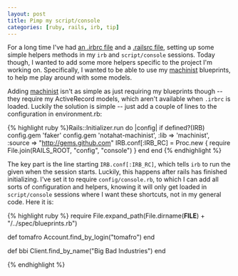 ```yaml
---
layout: post
title: Pimp my script/console
categories: [ruby, rails, irb, tip]
---
```

For a long time I've had [an .irbrc file](http://github.com/tomafro/houseshare/blob/master/dotfiles/irbrc) and a [.railsrc file](http://github.com/tomafro/houseshare/blob/master/dotfiles/railsrc), setting up some simple helpers methods in my `irb` and `script/console` sessions.  Today though, I wanted to add some more helpers specific to the project I'm working on.  Specifically, I wanted to be able to use my [machinist](http://github.com/notahat/machinist/tree/master) blueprints, to help me play around with some models.

Adding [machinist](http://github.com/notahat/machinist/tree/master) isn't as simple as just requiring my blueprints though -- they require my ActiveRecord models, which aren't available when `.irbrc` is loaded.  Luckily the solution is simple -- just add a couple of lines to the configuration in environment.rb:

{% highlight ruby %}Rails::Initializer.run do |config|
  if defined?(IRB)
    config.gem 'faker'
    config.gem 'notahat-machinist', :lib => 'machinist', :source => "http://gems.github.com"
    IRB.conf[:IRB_RC] = Proc.new { require File.join(RAILS_ROOT, "config", "console") }
  end
end
{% endhighlight %}

The key part is the line starting `IRB.conf[:IRB_RC]`, which tells `irb` to run the given when the session starts.  Luckily, this happens after rails has finished initializing.  I've set it to require `config/console.rb`, to which I can add all sorts of configuration and helpers, knowing it will only get loaded in `script/console` sessions where I want these shortcuts, not in my general code.  Here it is:

{% highlight ruby %}
require File.expand_path(File.dirname(__FILE__) + "/../spec/blueprints.rb")

def tomafro
  Account.find_by_login("tomafro")
end

def bbi
  Client.find_by_name("Big Bad Industries")
end

{% endhighlight %}